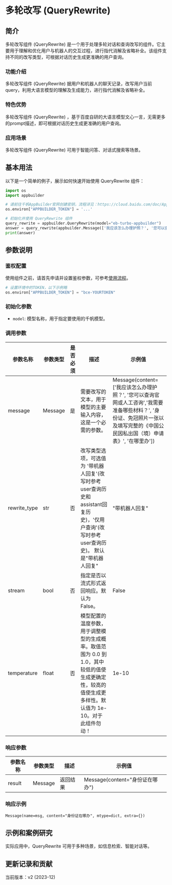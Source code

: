 # 多轮改写 (QueryRewrite)

## 简介
多轮改写组件 (QueryRewrite) 是一个用于处理多轮对话和查询改写的组件。它主要用于理解和优化用户与机器人的交互过程，进行指代消解及省略补全。该组件支持不同的改写类型，可根据对话历史生成更准确的用户查询。

### 功能介绍
多轮改写组件 (QueryRewrite) 据用户和机器人的聊天记录，改写用户当前query，利用大语言模型的理解及生成能力，进行指代消解及省略补全。

### 特色优势
多轮改写组件 (QueryRewrite) ，基于百度自研的大语言模型文心一言，无需更多的prompt描述，即可根据对话历史生成更准确的用户查询。

### 应用场景
多轮改写组件 (QueryRewrite) 可用于智能问答、对话式搜索等场景。

## 基本用法

以下是一个简单的例子，展示如何快速开始使用 QueryRewrite 组件：

```python
import os
import appbuilder

# 请前往千帆AppBuilder官网创建密钥，流程详见：https://cloud.baidu.com/doc/AppBuilder/s/Olq6grrt6#1%E3%80%81%E5%88%9B%E5%BB%BA%E5%AF%86%E9%92%A5
os.environ["APPBUILDER_TOKEN"] = '...'

# 初始化并使用 QueryRewrite 组件
query_rewrite = appbuilder.QueryRewrite(model="eb-turbo-appbuilder")
answer = query_rewrite(appbuilder.Message(['我应该怎么办理护照？', '您可以查询官网或人工咨询', '我需要准备哪些材料？', '身份证、免冠照片一张以及填写完整的《中国公民因私出国（境）申请表》', '在哪里办']), rewrite_type="带机器人回复")
print(answer)
```

## 参数说明

### 鉴权配置
使用组件之前，请首先申请并设置鉴权参数，可参考[使用流程](https://cloud.baidu.com/doc/AppBuilder/s/Olq6grrt6#1%E3%80%81%E5%88%9B%E5%BB%BA%E5%AF%86%E9%92%A5)。
```python
# 设置环境中的TOKEN，以下示例略
os.environ["APPBUILDER_TOKEN"] = "bce-YOURTOKEN"
```

### 初始化参数
- `model`: 模型名称，用于指定要使用的千帆模型。

### 调用参数
|参数名称 |参数类型 |是否必须 |描述 |示例值|
|--------|--------|--------|----|------|
|message |Message  |是 |需要改写的文本，用于模型的主要输入内容，这是一个必需的参数。 |Message(content=['我应该怎么办理护照？', '您可以查询官网或人工咨询','我需要准备哪些材料？', '身份证、免冠照片一张以及填写完整的《中国公民因私出国（境）申请表》', '在哪里办']) |
|rewrite_type |str |否 |改写类型选项，可选值为 '带机器人回复'(改写时参考user查询历史和assistant回复历史)，'仅用户查询'(改写时参考user查询历史)。 默认是"带机器人回复" |"带机器人回复" |
|stream |bool | 否 |指定是否以流式形式返回响应。默认为 False。 |False |
|temperature |float | 否 |模型配置的温度参数，用于调整模型的生成概率。取值范围为 0.0 到 1.0，其中较低的值使生成更确定性，较高的值使生成更多样性。默认值为 1e-10。对于此组件勿动！ |1e-10 |

### 响应参数
|参数名称 |参数类型 |描述 |示例值|
|--------|--------|----|------|
|result  |Message  |返回结果|Message(content="身份证在哪办")|

### 响应示例
```
Message(name=msg, content="身份证在哪办", mtype=dict, extra={})
```

## 示例和案例研究
实际应用中，QueryRewrite 可用于多种场景，如信息检索、智能对话等。

## 更新记录和贡献
当前版本：v2 (2023-12)

